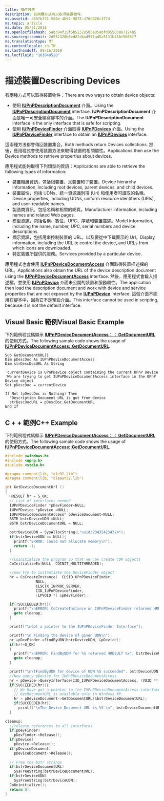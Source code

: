 ```yaml
---
title: 描述裝置
description: 有兩種方式可以取得裝置物件。
ms.assetid: a83fbf21-586e-4b92-9875-476d820c377d
ms.topic: article
ms.date: 05/31/2018
ms.openlocfilehash: 5abc84f15f6b52328585e05abfd95503087124b5
ms.sourcegitcommit: 2d531328b6ed82d4ad971a45a5131b430c5866f7
ms.translationtype: MT
ms.contentlocale: zh-TW
ms.lasthandoff: 09/16/2019
ms.locfileid: "103840528"
---
```

# <a name="describing-devices"></a><span data-ttu-id="01398-103">描述裝置</span><span class="sxs-lookup"><span data-stu-id="01398-103">Describing Devices</span></span>

<span data-ttu-id="01398-104">有兩種方式可以取得裝置物件：</span><span class="sxs-lookup"><span data-stu-id="01398-104">There are two ways to obtain device objects:</span></span>

-   <span data-ttu-id="01398-105">使用 [**IUPnPDescriptionDocument**](/windows/desktop/api/Upnp/nn-upnp-iupnpdescriptiondocument) 介面。</span><span class="sxs-lookup"><span data-stu-id="01398-105">Using the [**IUPnPDescriptionDocument**](/windows/desktop/api/Upnp/nn-upnp-iupnpdescriptiondocument) interface.</span></span> <span data-ttu-id="01398-106">**IUPnPDescriptionDocument** 介面是唯一可安全編寫腳本的介面。</span><span class="sxs-lookup"><span data-stu-id="01398-106">The **IUPnPDescriptionDocument** interface is the only interface that is safe for scripting.</span></span>
-   <span data-ttu-id="01398-107">使用 [**IUPnPDeviceFinder**](/windows/desktop/api/Upnp/nn-upnp-iupnpdevicefinder) 介面取得 [**IUPnPDevices**](/windows/desktop/api/Upnp/nn-upnp-iupnpdevices) 介面。</span><span class="sxs-lookup"><span data-stu-id="01398-107">Using the [**IUPnPDeviceFinder**](/windows/desktop/api/Upnp/nn-upnp-iupnpdevicefinder) interface to obtain an [**IUPnPDevices**](/windows/desktop/api/Upnp/nn-upnp-iupnpdevices) interface.</span></span>

<span data-ttu-id="01398-108">這兩種方法都會傳回裝置集合。</span><span class="sxs-lookup"><span data-stu-id="01398-108">Both methods return Devices collections.</span></span> <span data-ttu-id="01398-109">然後，應用程式會使用裝置方法來取得裝置的相關屬性。</span><span class="sxs-lookup"><span data-stu-id="01398-109">Applications then use the Device methods to retrieve properties about devices.</span></span>

<span data-ttu-id="01398-110">應用程式能夠取得下列類型的資訊：</span><span class="sxs-lookup"><span data-stu-id="01398-110">Applications are able to retrieve the following types of information:</span></span>

-   <span data-ttu-id="01398-111">裝置階層資訊，包括根裝置、父裝置和子裝置。</span><span class="sxs-lookup"><span data-stu-id="01398-111">Device hierarchy information, including root devices, parent devices, and child devices.</span></span>
-   <span data-ttu-id="01398-112">裝置屬性，包括 UDNs、統一資源識別項 (Uri) 和使用者可讀取的名稱。</span><span class="sxs-lookup"><span data-stu-id="01398-112">Device properties, including UDNs, uniform resource identifiers (URIs), and user-readable names.</span></span>
-   <span data-ttu-id="01398-113">製造商資訊，包括名稱和相關的網頁。</span><span class="sxs-lookup"><span data-stu-id="01398-113">Manufacturer information, including names and related Web pages.</span></span>
-   <span data-ttu-id="01398-114">模型資訊，包括名稱、數位、UPC、序號和裝置描述。</span><span class="sxs-lookup"><span data-stu-id="01398-114">Model information, including the name, number, UPC, serial numbers and device descriptions.</span></span>
-   <span data-ttu-id="01398-115">顯示資訊，包括用來控制裝置的 URL，以及要從中下載圖示的 Url。</span><span class="sxs-lookup"><span data-stu-id="01398-115">Display information, including the URL to control the device, and URLs from which icons are downloaded.</span></span>
-   <span data-ttu-id="01398-116">特定裝置所提供的服務。</span><span class="sxs-lookup"><span data-stu-id="01398-116">Services provided by a particular device.</span></span>

<span data-ttu-id="01398-117">應用程式也會使用 [**IUPnPDeviceDocumentAccess**](/windows/desktop/api/Upnp/nn-upnp-iupnpdevicedocumentaccess) 介面取得裝置描述檔的 URL。</span><span class="sxs-lookup"><span data-stu-id="01398-117">Applications also obtain the URL of the device description document using the [**IUPnPDeviceDocumentAccess**](/windows/desktop/api/Upnp/nn-upnp-iupnpdevicedocumentaccess) interface.</span></span> <span data-ttu-id="01398-118">然後，應用程式會載入描述檔，並使用 [**IUPnPDevice**](/windows/desktop/api/Upnp/nn-upnp-iupnpdevice) 介面未公開的裝置和服務屬性。</span><span class="sxs-lookup"><span data-stu-id="01398-118">The application then load the description document and work with device and service properties that are not exposed by the [**IUPnPDevice**](/windows/desktop/api/Upnp/nn-upnp-iupnpdevice) interface.</span></span> <span data-ttu-id="01398-119">這個介面不能用在腳本中，因為它不是預設介面。</span><span class="sxs-lookup"><span data-stu-id="01398-119">This interface cannot be used in scripting, because it is not the default interface.</span></span>

## <a name="visual-basic-example"></a><span data-ttu-id="01398-120">Visual Basic 範例</span><span class="sxs-lookup"><span data-stu-id="01398-120">Visual Basic Example</span></span>

<span data-ttu-id="01398-121">下列範例程式碼顯示 [**IUPnPDeviceDocumentAccess：： GetDocumentURL**](/windows/desktop/api/Upnp/nf-upnp-iupnpdevicedocumentaccess-getdocumenturl)的使用方式。</span><span class="sxs-lookup"><span data-stu-id="01398-121">The following sample code shows the usage of [**IUPnPDeviceDocumentAccess::GetDocumentURL**](/windows/desktop/api/Upnp/nf-upnp-iupnpdevicedocumentaccess-getdocumenturl).</span></span>


```VB
Sub GetDocumentURL()
Dim pDescDoc As IUPnPDeviceDocumentAccess
Dim strDescDocURL As String

'currentDevice is UPnPDevice object containing the current UPnP Device 
'We are trying to get IUPnPDeviceDocumentAccess interface in the UPnP Device object
Set pDescDoc = currentDevice

If Not (pDescDoc is Nothing) Then
  'Description Document URL is got from device
  strDescDocURL = pDescDoc.GetDocumentURL 
End If
```



## <a name="c-example"></a><span data-ttu-id="01398-122">C + + 範例</span><span class="sxs-lookup"><span data-stu-id="01398-122">C++ Example</span></span>

<span data-ttu-id="01398-123">下列範例程式碼顯示 [**IUPnPDeviceDocumentAccess：： GetDocumentURL**](/windows/desktop/api/Upnp/nf-upnp-iupnpdevicedocumentaccess-getdocumenturl)的使用方式。</span><span class="sxs-lookup"><span data-stu-id="01398-123">The following sample code shows the usage of [**IUPnPDeviceDocumentAccess::GetDocumentURL**](/windows/desktop/api/Upnp/nf-upnp-iupnpdevicedocumentaccess-getdocumenturl).</span></span>


```C++
#include <windows.h>
#include <upnp.h>
#include <stdio.h>

#pragma comment(lib, "ole32.lib")
#pragma comment(lib, "oleaut32.lib")

int GetDeviceDocumentUrl () 
{
  HRESULT hr = S_OK;
  // List of interfaces needed
  IUPnPDeviceFinder *pDevFinder=NULL;
  IUPnPDevice *pDevice =NULL;
  IUPnPDeviceDocumentAccess* pDeviceDocument=NULL;
  BSTR bstrDeviceUDN =NULL;
  BSTR bstrDeviceDocumentURL = NULL; 

  bstrDeviceUDN = SysAllocString(L"uuid:234324234324");
  if(bstrDeviceUDN == NULL){
    printf("ERROR: Could not allocate memory\n");
    return -1;
  }  

  //CoInitialize the program so that we can create COM objects
  CoInitializeEx(NULL, COINIT_MULTITHREADED);

  //now try to instantiate the DeviceFinder object
  hr = CoCreateInstance(  CLSID_UPnPDeviceFinder, 
              NULL,
              CLSCTX_INPROC_SERVER,
              IID_IUPnPDeviceFinder,
              (LPVOID *) &pDevFinder); 

  if(!SUCCEEDED(hr)){
    printf("\nERROR: CoCreateInstance on IUPnPDeviceFinder returned HRESULT %x",hr);
    goto cleanup;
  }

  printf("\nGot a pointer to the IUPnPDeviceFinder Interface");

  printf("\n Finding the device of given UDN\n");
  hr =pDevFinder->FindByUDN(bstrDeviceUDN, &pDevice);
  if(hr!=S_OK)
  {
    printf("\nERROR: FindByUDN for %S returned HRESULT %x", bstrDeviceUDN, hr);
    goto cleanup;
  }

  printf("\n\tFindByUDN for device of UDN %S succeeded", bstrDeviceUDN);
  //Now query pDevice for IUPnPDeviceDocumentAccess
  hr = pDevice->QueryInterface(IID_IUPnPDeviceDocumentAccess, (VOID **)&pDeviceDocument);
  if(SUCCEEDED(hr)){
    // We have got a pointer to the IUPnPDeviceDocumentAccess interface.
    // GetDocumentURL is available only in Windows XP. 
    hr = pDeviceDocument->GetDocumentURL(&bstrDeviceDocumentURL);
    if(SUCCEEDED(hr))
      printf("\nThe Device Document URL is %S \n", bstrDeviceDocumentURL);
  }
    
cleanup:
  //release references to all interfaces 
  if(pDevFinder)
    pDevFinder->Release();
  if(pDevice)
    pDevice->Release();
  if(pDeviceDocument)
    pDeviceDocument->Release();
  
  // Free the bstr strings
  if(bstrDeviceDocumentURL)
    SysFreeString(bstrDeviceDocumentURL);
  if(bstrDeviceUDN)
    SysFreeString(bstrDeviceUDN);
  CoUninitialize();
  return 0;
}
```



 

 




